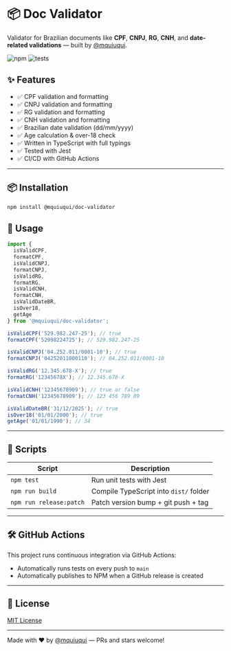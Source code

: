 
# 📦 Doc Validator

Validator for Brazilian documents like **CPF**, **CNPJ**, **RG**, **CNH**, and **date-related validations** — built by [@mquiuqui](https://github.com/mquiuqui).

![npm](https://img.shields.io/npm/v/@mquiuqui/doc-validator?style=flat-square)
![tests](https://img.shields.io/github/actions/workflow/status/mquiuqui/doc-validator/publish.yml?branch=main&style=flat-square)

## ✨ Features

- ✅ CPF validation and formatting
- ✅ CNPJ validation and formatting
- ✅ RG validation and formatting
- ✅ CNH validation and formatting
- ✅ Brazilian date validation (dd/mm/yyyy)
- ✅ Age calculation & over-18 check
- ✅ Written in TypeScript with full typings
- ✅ Tested with Jest
- ✅ CI/CD with GitHub Actions

---

## 📦 Installation
```bash
npm install @mquiuqui/doc-validator
```

## 🔧 Usage
```ts
import {
  isValidCPF,
  formatCPF,
  isValidCNPJ,
  formatCNPJ,
  isValidRG,
  formatRG,
  isValidCNH,
  formatCNH,
  isValidDateBR,
  isOver18,
  getAge
} from '@mquiuqui/doc-validator';

isValidCPF('529.982.247-25'); // true
formatCPF('52998224725'); // 529.982.247-25

isValidCNPJ('04.252.011/0001-10'); // true
formatCNPJ('04252011000110'); // 04.252.011/0001-10

isValidRG('12.345.678-X'); // true
formatRG('12345678X'); // 12.345.678-X

isValidCNH('12345678909'); // true or false
formatCNH('12345678909'); // 123 456 789 09

isValidDateBR('31/12/2025'); // true
isOver18('01/01/2000'); // true
getAge('01/01/1990'); // 34
```

---

## 🚀 Scripts

| Script                     | Description                                        |
|----------------------------|----------------------------------------------------|
| `npm test`                 | Run unit tests with Jest                          |
| `npm run build`            | Compile TypeScript into `dist/` folder            |
| `npm run release:patch`    | Patch version bump + git push + tag               |

---

## 🛠️ GitHub Actions

This project runs continuous integration via GitHub Actions:
- Automatically runs tests on every push to `main`
- Automatically publishes to NPM when a GitHub release is created

---

## 📄 License
[MIT License](./LICENSE)

---

Made with ❤️ by [@mquiuqui](https://github.com/mquiuqui) — PRs and stars welcome!

